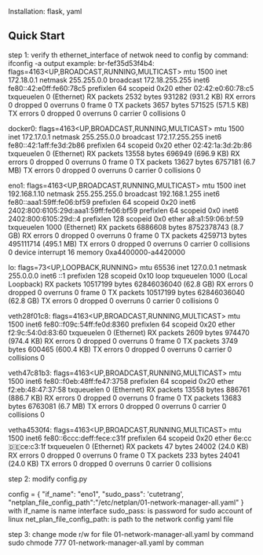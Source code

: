 Installation:
flask,
yaml


## Quick Start
step 1: verify th ethernet_interface of netwok need to config by command:
ifconfig -a
output example:
br-fef35d53f4b4: flags=4163<UP,BROADCAST,RUNNING,MULTICAST>  mtu 1500
        inet 172.18.0.1  netmask 255.255.0.0  broadcast 172.18.255.255
        inet6 fe80::42:e0ff:fe60:78c5  prefixlen 64  scopeid 0x20<link>
        ether 02:42:e0:60:78:c5  txqueuelen 0  (Ethernet)
        RX packets 2532  bytes 931282 (931.2 KB)
        RX errors 0  dropped 0  overruns 0  frame 0
        TX packets 3657  bytes 571525 (571.5 KB)
        TX errors 0  dropped 0 overruns 0  carrier 0  collisions 0

docker0: flags=4163<UP,BROADCAST,RUNNING,MULTICAST>  mtu 1500
        inet 172.17.0.1  netmask 255.255.0.0  broadcast 172.17.255.255
        inet6 fe80::42:1aff:fe3d:2b86  prefixlen 64  scopeid 0x20<link>
        ether 02:42:1a:3d:2b:86  txqueuelen 0  (Ethernet)
        RX packets 13558  bytes 696949 (696.9 KB)
        RX errors 0  dropped 0  overruns 0  frame 0
        TX packets 13627  bytes 6757181 (6.7 MB)
        TX errors 0  dropped 0 overruns 0  carrier 0  collisions 0

eno1: flags=4163<UP,BROADCAST,RUNNING,MULTICAST>  mtu 1500
        inet 192.168.1.10  netmask 255.255.255.0  broadcast 192.168.1.255
        inet6 fe80::aaa1:59ff:fe06:bf59  prefixlen 64  scopeid 0x20<link>
        inet6 2402:800:6105:29d:aaa1:59ff:fe06:bf59  prefixlen 64  scopeid 0x0<global>
        inet6 2402:800:6105:29d::4  prefixlen 128  scopeid 0x0<global>
        ether a8:a1:59:06:bf:59  txqueuelen 1000  (Ethernet)
        RX packets 6886608  bytes 8752378743 (8.7 GB)
        RX errors 0  dropped 0  overruns 0  frame 0
        TX packets 4259713  bytes 495111714 (495.1 MB)
        TX errors 0  dropped 0 overruns 0  carrier 0  collisions 0
        device interrupt 16  memory 0xa4400000-a4420000  

lo: flags=73<UP,LOOPBACK,RUNNING>  mtu 65536
        inet 127.0.0.1  netmask 255.0.0.0
        inet6 ::1  prefixlen 128  scopeid 0x10<host>
        loop  txqueuelen 1000  (Local Loopback)
        RX packets 10517199  bytes 62846036040 (62.8 GB)
        RX errors 0  dropped 0  overruns 0  frame 0
        TX packets 10517199  bytes 62846036040 (62.8 GB)
        TX errors 0  dropped 0 overruns 0  carrier 0  collisions 0

veth28f01c8: flags=4163<UP,BROADCAST,RUNNING,MULTICAST>  mtu 1500
        inet6 fe80::f09c:54ff:fe0d:8360  prefixlen 64  scopeid 0x20<link>
        ether f2:9c:54:0d:83:60  txqueuelen 0  (Ethernet)
        RX packets 2609  bytes 974470 (974.4 KB)
        RX errors 0  dropped 0  overruns 0  frame 0
        TX packets 3749  bytes 600465 (600.4 KB)
        TX errors 0  dropped 0 overruns 0  carrier 0  collisions 0

veth47c81b3: flags=4163<UP,BROADCAST,RUNNING,MULTICAST>  mtu 1500
        inet6 fe80::f0eb:48ff:fe47:3758  prefixlen 64  scopeid 0x20<link>
        ether f2:eb:48:47:37:58  txqueuelen 0  (Ethernet)
        RX packets 13558  bytes 886761 (886.7 KB)
        RX errors 0  dropped 0  overruns 0  frame 0
        TX packets 13683  bytes 6763081 (6.7 MB)
        TX errors 0  dropped 0 overruns 0  carrier 0  collisions 0

vetha4530f4: flags=4163<UP,BROADCAST,RUNNING,MULTICAST>  mtu 1500
        inet6 fe80::6ccc:deff:fece:c31f  prefixlen 64  scopeid 0x20<link>
        ether 6e:cc:de:ce:c3:1f  txqueuelen 0  (Ethernet)
        RX packets 47  bytes 24002 (24.0 KB)
        RX errors 0  dropped 0  overruns 0  frame 0
        TX packets 233  bytes 24041 (24.0 KB)
        TX errors 0  dropped 0 overruns 0  carrier 0  collisions 
        
step 2: modify config.py

config = {
    "if_name": "eno1",
    "sudo_pass": 'cutetrang',
    "netplan_file_config_path":"/etc/netplan/01-network-manager-all.yaml"
}
with if_name is name interface
sudo_pass: is password for sudo account of linux
net_plan_file_config_path: is path to the network config yaml file 

step 3: change mode r/w for file 01-network-manager-all.yaml by command
sudo chmode 777  01-network-manager-all.yaml by comman


